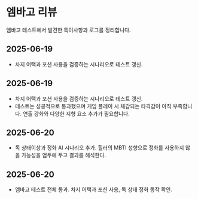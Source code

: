 # 엠바고 리뷰

엠바고 테스트에서 발견한 특이사항과 로그를 정리합니다.

## 2025-06-19
- 차지 어택과 포션 사용을 검증하는 시나리오로 테스트 갱신.

## 2025-06-19
- 차지 어택과 포션 사용을 검증하는 시나리오로 테스트 갱신.
- 테스트는 성공적으로 통과했으며 게임 플레이 시 체감되는 타격감이 아직 부족합니다. 연출 강화와 다양한 지형 요소 추가가 필요합니다.

## 2025-06-20
- 독 상태이상과 정화 AI 시나리오 추가. 힐러의 MBTI 성향으로 정화를 사용하지 않을 가능성을 염두에 두고 결과를 해석한다.

## 2025-06-20
- 엠바고 테스트 전체 통과. 차지 어택과 포션 사용, 독 상태 정화 동작 확인.
